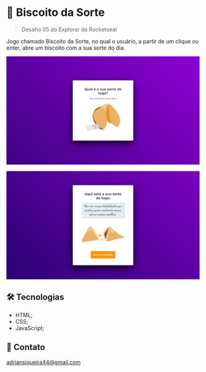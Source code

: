 # 🥠 Biscoito da Sorte

> Desafio 05 do Explorer da Rocketseat

Jogo chamado Biscoito da Sorte, no qual o usuário, a partir de um clique ou enter, abre um biscoito com a sua sorte do dia.

![Projeto "Biscoito da Sorte"](./assets/screen1.png)

![Projeto "Biscoito da Sorte"](./assets/screen2.png)

## 🛠️ Tecnologias
- HTML;
- CSS;
- JavaScript;

## 💜 Contato
adriansiqueira44@gmail.com
